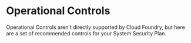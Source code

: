 # Operational Controls
Operational Controls aren't directly supported by Cloud Foundry, but here are a set of recommended controls for your System Security Plan.

